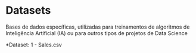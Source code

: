 # Datasets
Bases de dados específicas, utilizadas para treinamentos de algoritmos de Inteligência Artificial (IA) ou para outros tipos de projetos de Data Science

*Dataset:
1 - Sales.csv
